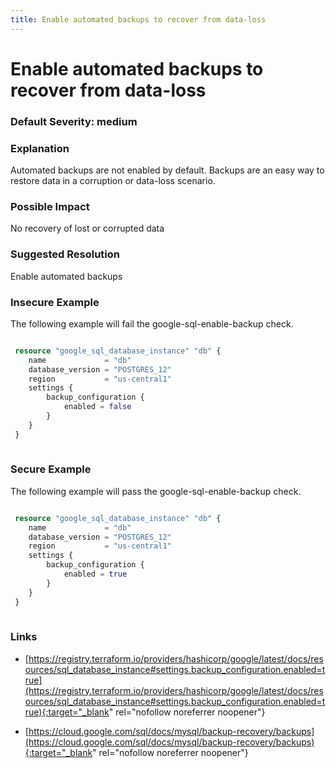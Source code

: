 ```yaml
---
title: Enable automated backups to recover from data-loss
---
```


# Enable automated backups to recover from data-loss

### Default Severity: <span class="severity medium">medium</span>

### Explanation

Automated backups are not enabled by default. Backups are an easy way to restore data in a corruption or data-loss scenario.

### Possible Impact
No recovery of lost or corrupted data

### Suggested Resolution
Enable automated backups


### Insecure Example

The following example will fail the google-sql-enable-backup check.
```terraform

 resource "google_sql_database_instance" "db" {
 	name             = "db"
 	database_version = "POSTGRES_12"
 	region           = "us-central1"
 	settings {
 		backup_configuration {
 			enabled = false
 		}
 	}
 }
 			
```



### Secure Example

The following example will pass the google-sql-enable-backup check.
```terraform

 resource "google_sql_database_instance" "db" {
 	name             = "db"
 	database_version = "POSTGRES_12"
 	region           = "us-central1"
 	settings {
 		backup_configuration {
 			enabled = true
 		}
 	}
 }
 			
```



### Links


- [https://registry.terraform.io/providers/hashicorp/google/latest/docs/resources/sql_database_instance#settings.backup_configuration.enabled=true](https://registry.terraform.io/providers/hashicorp/google/latest/docs/resources/sql_database_instance#settings.backup_configuration.enabled=true){:target="_blank" rel="nofollow noreferrer noopener"}

- [https://cloud.google.com/sql/docs/mysql/backup-recovery/backups](https://cloud.google.com/sql/docs/mysql/backup-recovery/backups){:target="_blank" rel="nofollow noreferrer noopener"}



